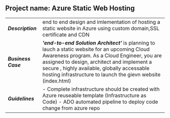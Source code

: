## Project name: Azure Static Web Hosting

|   |   |
|---|---|
|  ***Description*** |  end to end design and imlementation of hosting a static website in Azure using custom domain,SSL certificate and CDN | 
| ***Business Case***  |  ***'end-to-end Solution Architect'*** is planning to lauch a static website for an upcoming Cloud Awareness program. As a Cloud Engineer, you are assigned to design, architect and implement a secure , highly available, globally accessable hosting infrastructure to launch the gievn website (index.html) |
|  ***Guidelines*** | - Complete infrastructure should be created with Azure reuseable template (Infrastructure as Code) - ADO automated pipeline to deploy code change from azure repo  |
